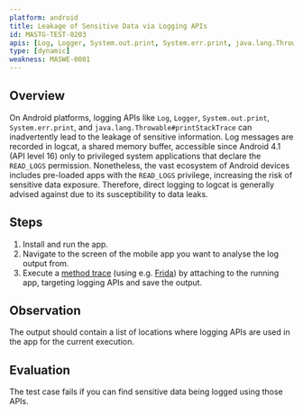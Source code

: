 ```yaml
---
platform: android
title: Leakage of Sensitive Data via Logging APIs
id: MASTG-TEST-0203
apis: [Log, Logger, System.out.print, System.err.print, java.lang.Throwable#printStackTrace]
type: [dynamic]
weakness: MASWE-0001
---
```


## Overview

On Android platforms, logging APIs like `Log`, `Logger`, `System.out.print`, `System.err.print`, and `java.lang.Throwable#printStackTrace` can inadvertently lead to the leakage of sensitive information. Log messages are recorded in logcat, a shared memory buffer, accessible since Android 4.1 (API level 16) only to privileged system applications that declare the `READ_LOGS` permission. Nonetheless, the vast ecosystem of Android devices includes pre-loaded apps with the `READ_LOGS` privilege, increasing the risk of sensitive data exposure. Therefore, direct logging to logcat is generally advised against due to its susceptibility to data leaks.

## Steps

1. Install and run the app.
2. Navigate to the screen of the mobile app you want to analyse the log output from.
3. Execute a [method trace](/MASTG/techniques/android/MASTG-TECH-0033) (using e.g. [Frida](/MASTG/tools/generic/MASTG-TOOL-0031)) by attaching to the running app, targeting logging APIs and save the output.

## Observation

The output should contain a list of locations where logging APIs are used in the app for the current execution.

## Evaluation

The test case fails if you can find sensitive data being logged using those APIs.

